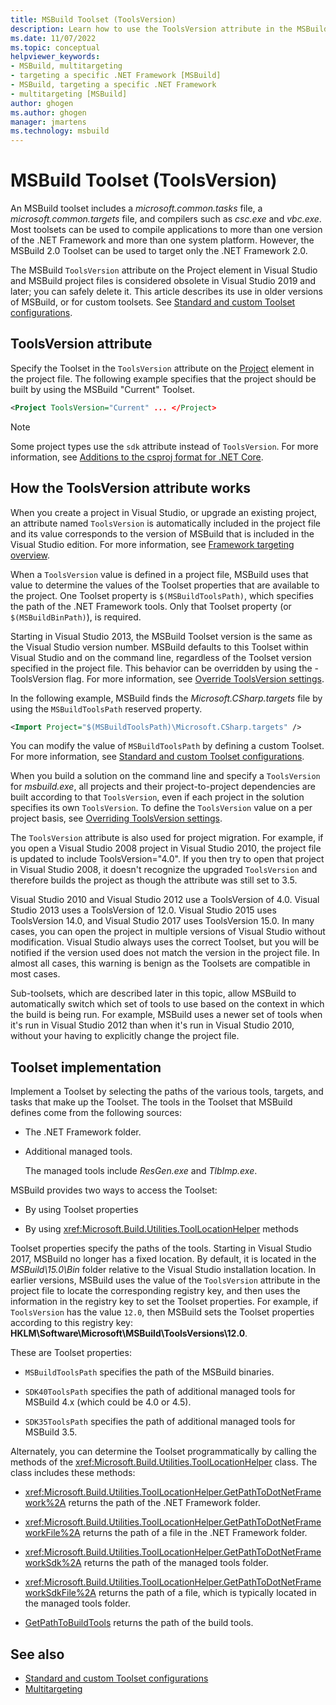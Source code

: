 ```yaml
---
title: MSBuild Toolset (ToolsVersion)
description: Learn how to use the ToolsVersion attribute in the MSBuild project file to specify a toolset of tasks, targets, and tools to build an application.
ms.date: 11/07/2022
ms.topic: conceptual
helpviewer_keywords:
- MSBuild, multitargeting
- targeting a specific .NET Framework [MSBuild]
- MSBuild, targeting a specific .NET Framework
- multitargeting [MSBuild]
author: ghogen
ms.author: ghogen
manager: jmartens
ms.technology: msbuild
---
```

# MSBuild Toolset (ToolsVersion)

An MSBuild toolset includes a *microsoft.common.tasks* file, a *microsoft.common.targets* file, and compilers such as *csc.exe* and *vbc.exe*. Most toolsets can be used to compile applications to more than one version of the .NET Framework and more than one system platform. However, the MSBuild 2.0 Toolset can be used to target only the .NET Framework 2.0.

The MSBuild `ToolsVersion` attribute on the Project element in Visual Studio and MSBuild project files is considered obsolete in Visual Studio 2019 and later; you can safely delete it. This article describes its use in older versions of MSBuild, or for custom toolsets. See [Standard and custom Toolset configurations](../msbuild/standard-and-custom-toolset-configurations.md).

## ToolsVersion attribute

 Specify the Toolset in the `ToolsVersion` attribute on the [Project](../msbuild/project-element-msbuild.md) element in the project file. The following example specifies that the project should be built by using the MSBuild "Current" Toolset.

```xml
<Project ToolsVersion="Current" ... </Project>
```


> [!NOTE]
> Some project types use the `sdk` attribute instead of `ToolsVersion`. For more information, see [Additions to the csproj format for .NET Core](/dotnet/core/tools/csproj).

## How the ToolsVersion attribute works

 When you create a project in Visual Studio, or upgrade an existing project, an attribute named `ToolsVersion` is automatically included in the project file and its value corresponds to the version of MSBuild that is included in the Visual Studio edition. For more information, see [Framework targeting overview](../ide/visual-studio-multi-targeting-overview.md).

 When a `ToolsVersion` value is defined in a project file, MSBuild uses that value to determine the values of the Toolset properties that are available to the project. One Toolset property is `$(MSBuildToolsPath)`, which specifies the path of the .NET Framework tools. Only that Toolset property (or `$(MSBuildBinPath)`), is required.

 Starting in Visual Studio 2013, the MSBuild Toolset version is the same as the Visual Studio version number. MSBuild defaults to this Toolset within Visual Studio and on the command line, regardless of the Toolset version specified in the project file.  This behavior can be overridden by using the -ToolsVersion flag. For more information, see [Override ToolsVersion settings](../msbuild/overriding-toolsversion-settings.md).

 In the following example, MSBuild finds the *Microsoft.CSharp.targets* file by using the `MSBuildToolsPath` reserved property.

```xml
<Import Project="$(MSBuildToolsPath)\Microsoft.CSharp.targets" />
```

 You can modify the value of `MSBuildToolsPath` by defining a custom Toolset. For more information, see [Standard and custom Toolset configurations](../msbuild/standard-and-custom-toolset-configurations.md).

 When you build a solution on the command line and specify a `ToolsVersion` for *msbuild.exe*, all projects and their project-to-project dependencies are built according to that `ToolsVersion`, even if each project in the solution specifies its own `ToolsVersion`. To define the `ToolsVersion` value on a per project basis, see [Overriding ToolsVersion settings](../msbuild/overriding-toolsversion-settings.md).

 The `ToolsVersion` attribute is also used for project migration. For example, if you open a Visual Studio 2008 project in Visual Studio 2010, the project file is updated to include ToolsVersion="4.0". If you then try to open that project in Visual Studio 2008, it doesn't recognize the upgraded `ToolsVersion` and therefore builds the project as though the attribute was still set to 3.5.

 Visual Studio 2010 and Visual Studio 2012 use a ToolsVersion of 4.0. Visual Studio 2013 uses a ToolsVersion of 12.0. Visual Studio 2015 uses ToolsVersion 14.0, and Visual Studio 2017 uses ToolsVersion 15.0. In many cases, you can open the project in multiple versions of Visual Studio without modification. Visual Studio always uses the correct Toolset, but you will be notified if the version used does not match the version in the project file. In almost all cases, this warning is benign as the Toolsets are compatible in most cases.

 Sub-toolsets, which are described later in this topic, allow MSBuild to automatically switch which set of tools to use based on the context in which the build is being run. For example, MSBuild uses a newer set of tools when it's run in Visual Studio 2012 than when it's run in Visual Studio 2010, without your having to explicitly change the project file.

## Toolset implementation

 Implement a Toolset by selecting the paths of the various tools, targets, and tasks that make up the Toolset. The tools in the Toolset that MSBuild defines come from the following sources:

- The .NET Framework folder.

- Additional managed tools.

  The managed tools include *ResGen.exe* and *TlbImp.exe*.

MSBuild provides two ways to access the Toolset:

- By using Toolset properties

- By using <xref:Microsoft.Build.Utilities.ToolLocationHelper> methods

Toolset properties specify the paths of the tools. Starting in Visual Studio 2017, MSBuild no longer has a fixed location. By default, it is located in the *MSBuild\15.0\Bin* folder relative to the Visual Studio installation location. In earlier versions, MSBuild uses the value of the `ToolsVersion` attribute in the project file to locate the corresponding registry key, and then uses the information in the registry key to set the Toolset properties. For example, if `ToolsVersion` has the value `12.0`, then MSBuild sets the Toolset properties according to this registry key: **HKLM\Software\Microsoft\MSBuild\ToolsVersions\12.0**.

 These are Toolset properties:

- `MSBuildToolsPath` specifies the path of the MSBuild binaries.

- `SDK40ToolsPath` specifies the path of additional managed tools for MSBuild 4.x (which could be 4.0 or 4.5).

- `SDK35ToolsPath` specifies the path of additional managed tools for MSBuild 3.5.

Alternately, you can determine the Toolset programmatically by calling the methods of the <xref:Microsoft.Build.Utilities.ToolLocationHelper> class. The class includes these methods:

- <xref:Microsoft.Build.Utilities.ToolLocationHelper.GetPathToDotNetFramework%2A> returns the path of the .NET Framework folder.

- <xref:Microsoft.Build.Utilities.ToolLocationHelper.GetPathToDotNetFrameworkFile%2A> returns the path of a file in the .NET Framework folder.

- <xref:Microsoft.Build.Utilities.ToolLocationHelper.GetPathToDotNetFrameworkSdk%2A> returns the path of the managed tools folder.

- <xref:Microsoft.Build.Utilities.ToolLocationHelper.GetPathToDotNetFrameworkSdkFile%2A> returns the path of a file, which is typically located in the managed tools folder.

- [GetPathToBuildTools](/previous-versions/visualstudio/visual-studio-2013/dn251121(v=vs.121)) returns the path of the build tools.

## See also

- [Standard and custom Toolset configurations](../msbuild/standard-and-custom-toolset-configurations.md)
- [Multitargeting](../msbuild/msbuild-multitargeting-overview.md)
